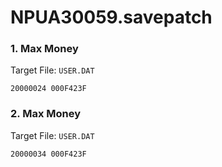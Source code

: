 # NPUA30059.savepatch

### 1. Max Money

Target File: `USER.DAT`

```
20000024 000F423F
```

### 2. Max Money

Target File: `USER.DAT`

```
20000034 000F423F
```

